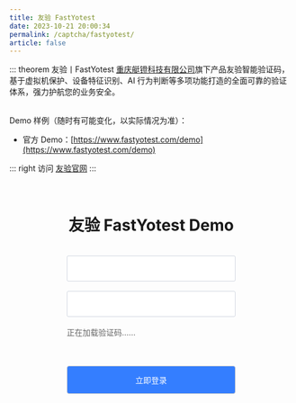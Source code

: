 ```yaml
---
title: 友验 FastYotest
date: 2023-10-21 20:00:34
permalink: /captcha/fastyotest/
article: false
---
```


::: theorem 友验丨FastYotest
[重庆艇镫科技有限公司](https://www.tianyancha.com/company/3383368171)旗下产品友验智能验证码，基于虚拟机保护、设备特征识别、AI 行为判断等多项功能打造的全面可靠的验证体系，强力护航您的业务安全。

<br>
Demo 样例（随时有可能变化，以实际情况为准）：
<br>

- 官方 Demo：[https://www.fastyotest.com/demo](https://www.fastyotest.com/demo)<Badge text="本页使用" type="error" vertical="middle"/>

::: right
访问 [友验官网](https://www.fastyotest.com/)
:::

<!-- <iframe src="https://www.fastyotest.com/demo" scrolling="no" height="550px"></iframe> -->

<br>

<style>
    h1 span {
        font-family: -apple-system, BlinkMacSystemFont, "Segoe UI", Roboto, Oxygen, Ubuntu, Cantarell, "Fira Sans", "Droid Sans", "Helvetica Neue", sans-serif;
        font-weight: normal;    
    }
    .fastyotest-submit {
        background: #347eff;
        border-radius: 4px;
        margin: 20px 0;
        display: inline-block;
        width: 300px;
        height: 50px;
        box-sizing: border-box;
        border: 1px solid #ccc;
        color: #fff;
        cursor: pointer;
        font-size: 14px;
        line-height: 49px;
    }
    .fastyotest-submit:hover {
        background: #1A73E8;
    }
    .fastyotest-input {
        display: inline-block;
        width: 300px;
        padding: 12px;
        border: 1px solid #d1d6e0;
        background-color: #fff;
        position: relative;
        cursor: pointer;
        -webkit-box-sizing: border-box;
        box-sizing: border-box;
        border-radius: 3px;
        color: #292f3a;
        font-size: 14px;
        line-height: 20px;
    }
    #fastyotest-captcha {
        width: 300px;
        height: 50px;
        display: inline-block;
    }
    .fastyotest-show {
        display: block;
    }
    #fastyotest-wait {
        text-align: left;
        color: #666;
        margin: 0;
        font-size: 14px;
    }
</style>
<div style="text-align: center">
    <h1>友验 FastYotest Demo <Badge text="风控模型：登陆/注册/找回密码" type="tip" vertical="top"/></h1>
    <form id="form">
        <br>
        <div>
            <input type="text" :placeholder="'\ue614 请输入账号'" id="username" maxlength="" class="iconfont fastyotest-input">
        </div>
        <br>
        <div>
            <input type="text" :placeholder="'\ue69c 请输入密码'" id="password" maxlength="" class="iconfont fastyotest-input">
        </div>
        <br>
        <div>
            <div id="fastyotest-captcha">
                <p id="fastyotest-wait" class="fastyotest-show">正在加载验证码......</p>
            </div>
        </div>
        <input class="fastyotest-submit" id="submit" type="submit" value="立即登录">
    </form>
</div>
<script src="https://static.fastyotest.com/assets/yotest.3b35648f.js"></script>
<script>
    var yoToken = '';
    setTimeout(function() {
        initYoTest.default({
            accessId: '8a81edbda36d5acccc2510fc19886cb9',
        }, function(captcha){
            captcha.appendTo('#fastyotest-captcha');
            captcha.onSuccess(function(result) {
                yoToken = result.token;
                console.log(result.token, result.verified);
            });
            // captcha.onReady(function() {
            //     console.log('FastYotest captcha is ready.');
            // }).onShow(function(){
            //     // 当验证弹窗弹出时后会进行onShow的调用
            //     console.log('captcha showed');
            // }).onSuccess(function(result) {
            //     // 验证成功后通过onSuccess回调得到token和verified结果
            //     console.log(result.token, result.verified);
            // }).onError(function(error) {
            //     // 验证出现任何失败时，通过onError回调透传错误信息
            //     console.log(error.code, error.message);
            // }).onClose(function() {
            //     // 当验证弹窗关闭后会进行onClose的调用
            //     console.log('captcha closed');
            // });
        });
    }, 500);
    $('#submit').click(function (e) {
        if (!yoToken) {
            e.preventDefault();
            return alert('请先完成验证！');
        }
        console.log('yoToken:', yoToken);
        $.ajax({
            url: 'https://api.spiderapi.cn/fastyotest/login',
            type: 'POST',
            dataType: 'json',
            data: {
                username: $('#username').val(),
                password: $('#password').val(),
                token: yoToken
            },
            success: function (data) {
                console.log('data:', data);
                if (data.success) {
                    if (data.code === 200) {
                        alert('登录成功！');
                    } else {
                        alert('登录失败，请重新验证！');
                    }
                } else {
                    alert('登录失败，请重新验证！');
                }
            },
            error: function (xhr, status, error) {
                console.error('AJAX error:', error, status);
            }
        });
    });
</script>
